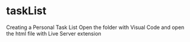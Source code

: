 # taskList
Creating a Personal Task List
Open the folder with Visual Code and open the html file with Live Server extension
